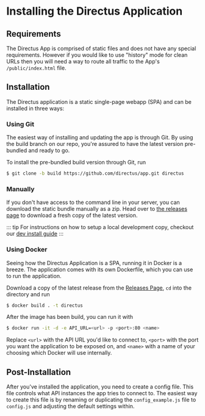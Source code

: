 # Installing the Directus Application

## Requirements

The Directus App is comprised of static files and does not have any special requirements. However if you would like to use "history" mode for clean URLs then you will need a way to route all traffic to the App's `/public/index.html` file.

## Installation

The Directus application is a static single-page webapp (SPA) and can be installed in three ways:

### Using Git

The easiest way of installing and updating the app is through Git. By using the build branch on our repo, you're assured to have the latest version pre-bundled and ready to go.

To install the pre-bundled build version through Git, run

```bash
$ git clone -b build https://github.com/directus/app.git directus
```

### Manually

If you don't have access to the command line in your server, you can download the static bundle manually as a zip. Head over to [the releases page](https://github.com/directus/app/releases) to download a fresh copy of the latest version.

::: tip
For instructions on how to setup a local development copy, checkout our [dev install guide](https://docs.directus.io/app/contributor-guide/install-dev.html#decoupled)
:::

### Using Docker

Seeing how the Directus Application is a SPA, running it in Docker is a breeze. The application comes with its own Dockerfile, which you can use to run the application.

Download a copy of the latest release from the [Releases Page](https://github.com/directus/app/releases), `cd` into the directory and run

```bash
$ docker build . -t directus
```

After the image has been build, you can run it with

```bash
$ docker run -it -d -e API_URL=<url> -p <port>:80 <name>
```

Replace `<url>` with the API URL you'd like to connect to, `<port>` with the port you want the application to be exposed on, and `<name>` with a name of your choosing which Docker will use internally.

## Post-Installation

After you've installed the application, you need to create a config file. This file controls what API instances the app tries to connect to. The easiest way to create this file is by renaming or duplicating the `config_example.js` file to `config.js` and adjusting the default settings within.